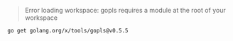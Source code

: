 > Error loading workspace: gopls requires a module at the root of your workspace

```golang
go get golang.org/x/tools/gopls@v0.5.5
```